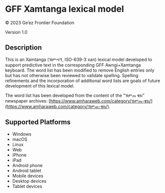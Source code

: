 GFF Xamtanga lexical model
==========================

© 2023 Geʾez Frontier Foundation

Version 1.0

Description
-----------
This is an Xamtanga (ኽምጣጘ, ISO-639-3 xan) lexical model developed to support predictive text in the
corresponding GFF Awngi+Xamtanga keyboard.  The word list has been modified to remove English entries
only but has not otherwise been reviewed to validate spelling. Spelling refinements and the incorporation 
of additional word lists are goals of future development of this lexical model.

The word list has been developed from the content of the “ኽምጠ ዊከ” newspaper archives:
[https://www.amharaweb.com/category/ኽምጠ-ዊከ/](https://www.amharaweb.com/category/ኽምጠ-ዊከ/).


Supported Platforms
-------------------
 * Windows
 * macOS
 * Linux
 * Web
 * iPhone
 * iPad
 * Android phone
 * Android tablet
 * Mobile devices
 * Desktop devices
 * Tablet devices

